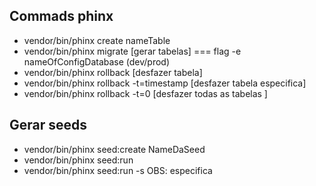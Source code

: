 ## Commads phinx 

  - vendor/bin/phinx create nameTable
  - vendor/bin/phinx migrate [gerar tabelas] === flag -e nameOfConfigDatabase (dev/prod)
  - vendor/bin/phinx rollback [desfazer tabela]
  - vendor/bin/phinx rollback -t=timestamp [desfazer tabela especifica]
  - vendor/bin/phinx rollback -t=0 [desfazer todas as tabelas ]


## Gerar seeds

  - vendor/bin/phinx seed:create NameDaSeed
  - vendor/bin/phinx seed:run
  - vendor/bin/phinx seed:run -s OBS: especifica